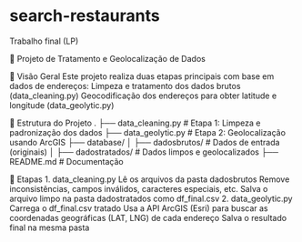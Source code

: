 # search-restaurants
Trabalho final (LP)


🧹 Projeto de Tratamento e Geolocalização de Dados

📁 Visão Geral
    Este projeto realiza duas etapas principais com base em dados de endereços:
    Limpeza e tratamento dos dados brutos (data_cleaning.py)
    Geocodificação dos endereços para obter latitude e longitude (data_geolytic.py)

🔧 Estrutura do Projeto
    .
    ├── data_cleaning.py      # Etapa 1: Limpeza e padronização dos dados
    ├── data_geolytic.py      # Etapa 2: Geolocalização usando ArcGIS
    ├── database/
    │   ├── dadosbrutos/      # Dados de entrada (originais)
    │   ├── dadostratados/    # Dados limpos e geolocalizados
    ├── README.md             # Documentação

📌 Etapas
    1. data_cleaning.py
        Lê os arquivos da pasta dadosbrutos
        Remove inconsistências, campos inválidos, caracteres especiais, etc.
        Salva o arquivo limpo na pasta dadostratados como df_final.csv
    2. data_geolytic.py
        Carrega o df_final.csv tratado
        Usa a API ArcGIS (Esri) para buscar as coordenadas geográficas (LAT, LNG) de cada endereço
        Salva o resultado final na mesma pasta